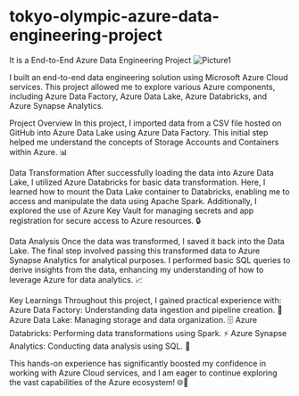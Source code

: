 # tokyo-olympic-azure-data-engineering-project
It is a End-to-End Azure Data Engineering Project
![Picture1](https://github.com/user-attachments/assets/4174616f-9b93-422c-bc65-4f29782bbf67)


I built an end-to-end data engineering solution using Microsoft Azure Cloud services. This project allowed me to explore various Azure components, including Azure Data Factory, Azure Data Lake, Azure Databricks, and Azure Synapse Analytics.

Project Overview
In this project, I imported data from a CSV file hosted on GitHub into Azure Data Lake using Azure Data Factory. This initial step helped me understand the concepts of Storage Accounts and Containers within Azure. 📊

Data Transformation
After successfully loading the data into Azure Data Lake, I utilized Azure Databricks for basic data transformation. Here, I learned how to mount the Data Lake container to Databricks, enabling me to access and manipulate the data using Apache Spark. Additionally, I explored the use of Azure Key Vault for managing secrets and app registration for secure access to Azure resources. 🔒

Data Analysis
Once the data was transformed, I saved it back into the Data Lake. The final step involved passing this transformed data to Azure Synapse Analytics for analytical purposes. I performed basic SQL queries to derive insights from the data, enhancing my understanding of how to leverage Azure for data analytics. 📈

Key Learnings
Throughout this project, I gained practical experience with:
Azure Data Factory: Understanding data ingestion and pipeline creation. 🚀
Azure Data Lake: Managing storage and data organization. 🗄️
Azure Databricks: Performing data transformations using Spark. ⚡
Azure Synapse Analytics: Conducting data analysis using SQL. 🧮

This hands-on experience has significantly boosted my confidence in working with Azure Cloud services, and I am eager to continue exploring the vast capabilities of the Azure ecosystem! 🌐💪
